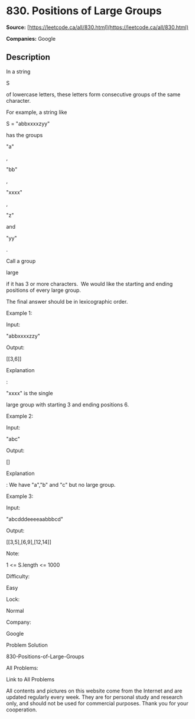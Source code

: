 # 830. Positions of Large Groups

**Source:** [https://leetcode.ca/all/830.html](https://leetcode.ca/all/830.html)

**Companies:** Google

## Description

In a string

S

of lowercase letters, these letters form consecutive
        groups of the same character.

For example, a string like

S = "abbxxxxzyy"

has the groups

"a"

,

"bb"

,

"xxxx"

,

"z"

and

"yy"

.

Call a group

large

if it has 3 or more characters.  We would like the starting
        and ending positions of every large group.

The final answer should be in lexicographic order.

Example 1:

Input:

"abbxxxxzzy"

Output:

[[3,6]]

Explanation

:

"xxxx" is the single

large group with starting  3 and ending positions 6.

Example 2:

Input:

"abc"

Output:

[]

Explanation

: We have "a","b" and "c" but no large group.

Example 3:

Input:

"abcdddeeeeaabbbcd"

Output:

[[3,5],[6,9],[12,14]]

Note:

1 <= S.length <= 1000

Difficulty:

Easy

Lock:

Normal

Company:

Google

Problem Solution

830-Positions-of-Large-Groups

All Problems:

Link to All Problems

All contents and pictures on this website come from the Internet and are updated regularly every week. They are for personal study and research only, and should not be used for commercial purposes. Thank you for your cooperation.

